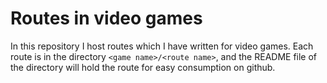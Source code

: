 Routes in video games
=====================

In this repository I host routes which I have written for video
games. Each route is in the directory `<game name>/<route name>`, and
the README file of the directory will hold the route for easy
consumption on github.
